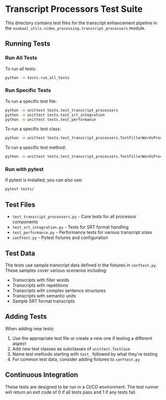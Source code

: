 # Transcript Processors Test Suite

This directory contains test files for the transcript enhancement pipeline in the `asabaal_utils.video_processing.transcript_processors` module.

## Running Tests

### Run All Tests

To run all tests:

```bash
python -m tests.run_all_tests
```

### Run Specific Tests

To run a specific test file:

```bash
python -m unittest tests.test_transcript_processors
python -m unittest tests.test_srt_integration
python -m unittest tests.test_performance
```

To run a specific test class:

```bash
python -m unittest tests.test_transcript_processors.TestFillerWordsProcessor
```

To run a specific test method:

```bash
python -m unittest tests.test_transcript_processors.TestFillerWordsProcessor.test_remove_all_policy
```

### Run with pytest

If pytest is installed, you can also use:

```bash
pytest tests/
```

## Test Files

- `test_transcript_processors.py` - Core tests for all processor components
- `test_srt_integration.py` - Tests for SRT format handling
- `test_performance.py` - Performance tests for various transcript sizes
- `conftest.py` - Pytest fixtures and configuration

## Test Data

The tests use sample transcript data defined in the fixtures in `conftest.py`. 
These samples cover various scenarios including:

- Transcripts with filler words
- Transcripts with repetitions
- Transcripts with complex sentence structures
- Transcripts with semantic units
- Sample SRT format transcripts

## Adding Tests

When adding new tests:

1. Use the appropriate test file or create a new one if testing a different aspect
2. Add new test classes as subclasses of `unittest.TestCase`
3. Name test methods starting with `test_` followed by what they're testing
4. For common test data, consider adding fixtures to `conftest.py`

## Continuous Integration

These tests are designed to be run in a CI/CD environment. The test runner will 
return an exit code of 0 if all tests pass and 1 if any tests fail.